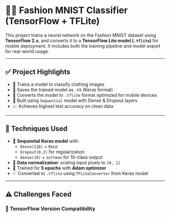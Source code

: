 # 👕🥿 Fashion MNIST Classifier (TensorFlow + TFLite)

This project trains a neural network on the Fashion MNIST dataset using **TensorFlow 2.x**, and converts it to a **TensorFlow Lite model (`.tflite`)** for mobile  deployment. It includes both the training pipeline and model export for real-world usage.

---

## ✅ Project Highlights

- 👚 Trains a model to classify clothing images
- 💾 Saves the trained model as `.h5` (Keras format)
- 📱 Converts the model to `.tflite` format optimized for mobile devices
- 🧠 Built using `Sequential` model with Dense & Dropout layers
- 📈 Achieves highest test accuracy on clean data

---

## 🧠 Techniques Used

- 🔧 **Sequential Keras model** with:
  - `Dense(128)` + `ReLU`
  - `Dropout(0.2)` for regularization
  - `Dense(10)` + `softmax` for 10-class output
- 🧼 **Data normalization**: scaling input pixels to `[0, 1]`
- 🔁 Trained for **5 epochs** with **Adam optimizer**
- ✅ Converted to `.tflite` using `TFLiteConverter` from Keras model

---

## ⚠️ Challenges Faced

### 🔄 TensorFlow Version Compatibility




